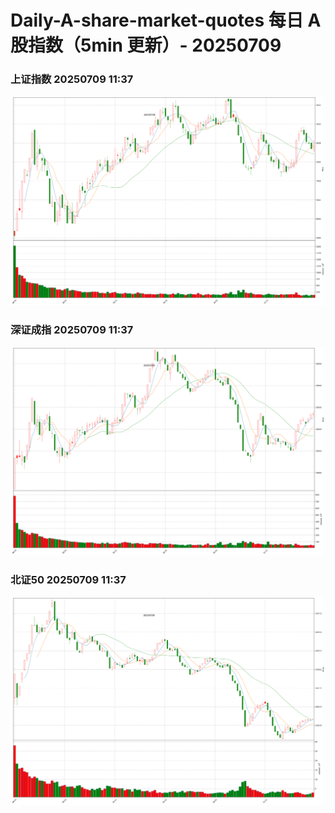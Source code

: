 
# Daily-A-share-market-quotes 每日 A 股指数（5min 更新）- 20250709

### 上证指数 20250709 11:37
![](./fig/2025/7/20250709-sh000001.png)

### 深证成指 20250709 11:37
![](./fig/2025/7/20250709-sz399001.png)

### 北证50 20250709 11:37
![](./fig/2025/7/20250709-bj899050.png)
